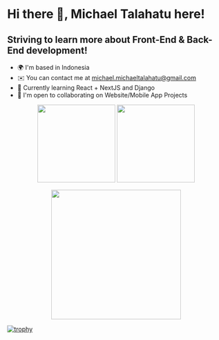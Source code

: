<h1>Hi there 👋, Michael Talahatu here!</h1>

Striving to learn more about Front-End & Back-End development!
--------------------------------  
* 🌍  I'm based in Indonesia
* ✉️  You can contact me at [michael.michaeltalahatu@gmail.com](mailto:michael.michaeltalahatu@gmail.com)
* 🧠  Currently learning React + NextJS and Django
* 🤝  I'm open to collaborating on Website/Mobile App Projects

<p align="center">
  <img height="180em" src="https://github-readme-stats.vercel.app/api?username=Talahatu&show_icons=true&theme=radical&rank_icon=github"/>
  <img height="180em" src="https://github-readme-stats.vercel.app/api/top-langs/?username=Talahatu&size_weight=0.5&count_weight=0.5&theme=radical&layout=compact"/>
</p>
<p align="center">
  <img height="300em" src="https://streak-stats.demolab.com/?user=Talahatu&theme=radical"/>
</p>

[![trophy](https://github-profile-trophy.vercel.app/?username=Talahatu&theme=onedark)](https://github.com/ryo-ma/github-profile-trophy)
